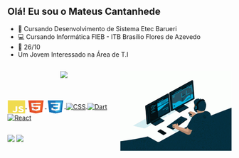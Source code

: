 ## Olá! Eu sou o Mateus Cantanhede
- 🔭 Cursando Desenvolvimento de Sistema Etec Barueri
- 💻 Cursando Informática FIEB - ITB Brasílio Flores de Azevedo 
- 🎈  26/10
-  Um Jovem Interessado na Área de T.I 
##




<img align="right" alt="Coding" width="250" height="180" src="https://raw.githubusercontent.com/erfjs/Apps/main/prof-img.gif"> 



<div align="center">
  <a href="https://github.com/Canhede1
  <img height="180em" src="https://github-readme-stats.vercel.app/api?username=Canhede1&show_icons=true&theme=dark&include_all_commits=true&count_private=true"/>
  <img height="180em" src="https://github-readme-stats.vercel.app/api/top-langs/?username=Canhede1&layout=compact&langs_count=7&theme=dark"/>
</div>

##
                                                                                                                                                                                                                                             
  
  <div style="display: inline_block"><br>                                
  <img align="center" alt="Js" height="30" width="40"   src="https://raw.githubusercontent.com/devicons/devicon/master/icons/javascript/javascript-plain.svg">
  <img align="center" alt="HTML" height="30" width="40" src="https://raw.githubusercontent.com/devicons/devicon/master/icons/html5/html5-original.svg">
  <img align="center" alt="CSS" height="30" width="40"  src="https://raw.githubusercontent.com/devicons/devicon/master/icons/css3/css3-original.svg">
  <img align="center" alt="CSS" height="30" width="40"  src="https://cdn.jsdelivr.net/gh/devicons/devicon/icons/csharp/csharp-original.svg" />
  <img align="center" alt="Dart" height="30" width="40" src="https://cdn.jsdelivr.net/gh/devicons/devicon/icons/dart/dart-original.svg" />
  <img align="center" alt="React" height="30" width="40" src="https://cdn.jsdelivr.net/gh/devicons/devicon/icons/react/react-original.svg" />
   
                                                                                       
            

 ##
  <div>
  <a href = "mailto:mateuscantanhede22@gmail.com">
  <img src="https://img.shields.io/badge/Gmail-D14836?style=for-the-badge&logo=gmail&logoColor=white" target="_blank"></a>                                                                                                                                                                                                       
  <a href="https://www.instagram.com/mateccast_/" target="_blank"><img src="https://img.shields.io/badge/-Instagram-%23E4405F?style=for-the-badge&logo=instagram&logoColor=white" target="_blank"></a>                                                        
                                                          
                                                                                                                    
    
  </div>
